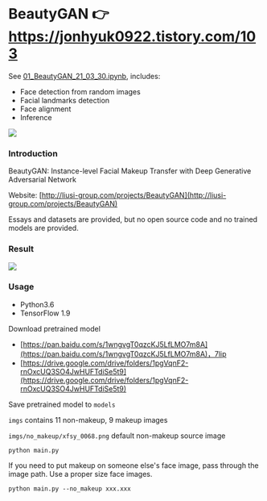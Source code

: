 # BeautyGAN 👉 https://jonhyuk0922.tistory.com/103


See [01_BeautyGAN_21_03_30.ipynb](01_BeautyGAN_21_03_30.ipynb), includes:
- Face detection from random images
- Facial landmarks detection
- Face alignment
- Inference

![](imgs/result.png)

### Introduction

BeautyGAN: Instance-level Facial Makeup Transfer with Deep Generative Adversarial Network

Website: [http://liusi-group.com/projects/BeautyGAN](http://liusi-group.com/projects/BeautyGAN)

Essays and datasets are provided, but no open source code and no trained models are provided.

### Result

![](result.jpg)

### Usage

- Python3.6
- TensorFlow 1.9

Download pretrained model

- [https://pan.baidu.com/s/1wngvgT0qzcKJ5LfLMO7m8A](https://pan.baidu.com/s/1wngvgT0qzcKJ5LfLMO7m8A)，7lip
- [https://drive.google.com/drive/folders/1pgVqnF2-rnOxcUQ3SO4JwHUFTdiSe5t9](https://drive.google.com/drive/folders/1pgVqnF2-rnOxcUQ3SO4JwHUFTdiSe5t9)

Save pretrained model to `models`

`imgs` contains 11 non-makeup, 9 makeup images

`imgs/no_makeup/xfsy_0068.png` default non-makeup source image

```
python main.py
```

If you need to put makeup on someone else's face image, pass through the image path. Use a proper size face images.

```
python main.py --no_makeup xxx.xxx
```
